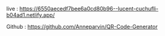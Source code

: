 live : https://6550aecedf7bee6a0cd80b96--lucent-cuchufli-b04ad1.netlify.app/

Github : https://github.com/Anneparvin/QR-Code-Generator